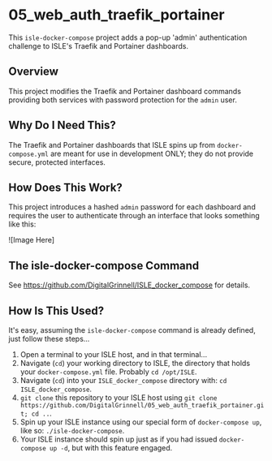 # 05_web_auth_traefik_portainer
This `isle-docker-compose` project adds a pop-up 'admin' authentication challenge to ISLE's Traefik and Portainer dashboards.

## Overview
This project modifies the Traefik and Portainer dashboard commands providing both services with password protection for the `admin` user.  

## Why Do I Need This?
The Traefik and Portainer dashboards that ISLE spins up from `docker-compose.yml` are meant for use in development ONLY; they do not provide secure, protected interfaces.  

## How Does This Work?
This project introduces a hashed `admin` password for each dashboard and requires the user to authenticate through an interface that looks something like this:

![Image Here]

## The isle-docker-compose Command
See https://github.com/DigitalGrinnell/ISLE_docker_compose for details.

## How Is This Used?
It's easy, assuming the `isle-docker-compose` command is already defined, just follow these steps...

  1) Open a terminal to your ISLE host, and in that terminal...  
  2) Navigate (`cd`) your working directory to ISLE, the directory that holds your `docker-compose.yml` file. Probably `cd /opt/ISLE`.
  3) Navigate (`cd`) into your `ISLE_docker_compose` directory with: `cd ISLE_docker_compose`.
  4) `git clone` this repository to your ISLE host using `git clone https://github.com/DigitalGrinnell/05_web_auth_traefik_portainer.git; cd ..`.  
  5) Spin up your ISLE instance using our special form of `docker-compose up`, like so: `./isle-docker-compose`.
  6) Your ISLE instance should spin up just as if you had issued `docker-compose up -d`, but with this feature engaged.
